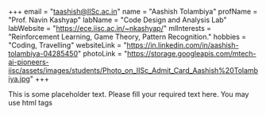 +++
email = "taashish@IISc.ac.in"
name = "Aashish Tolambiya"
profName = "Prof. Navin Kashyap"
labName = "Code Design and Analysis Lab"
labWebsite = "https://ece.iisc.ac.in/~nkashyap/"
mlInterests = "Reinforcement Learning, Game Theory, Pattern Recognition."
hobbies = "Coding, Travelling"
websiteLink = "https://in.linkedin.com/in/aashish-tolambiya-04285450"
photoLink = "https://storage.googleapis.com/mtech-ai-pioneers-iisc/assets/images/students/Photo_on_IISc_Admit_Card_Aashish%20Tolambiya.jpg"
+++

This is some placeholder text. Please fill your required text here. You may use html tags